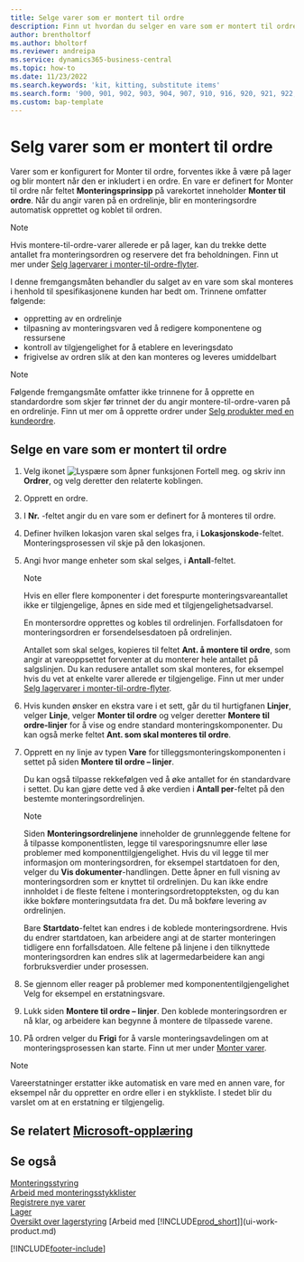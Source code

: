 ```yaml
---
title: Selge varer som er montert til ordre
description: Finn ut hvordan du selger en vare som er montert til ordre.
author: brentholtorf
ms.author: bholtorf
ms.reviewer: andreipa
ms.service: dynamics365-business-central
ms.topic: how-to
ms.date: 11/23/2022
ms.search.keywords: 'kit, kitting, substitute items'
ms.search.form: '900, 901, 902, 903, 904, 907, 910, 916, 920, 921, 922, 923, 940, 941, 942, 930, 931, 932, 914, 915, 905'
ms.custom: bap-template
---
```

# <a name="sell-items-assembled-to-order"></a><a name="sell-items-assembled-to-order"></a>Selg varer som er montert til ordre

Varer som er konfigurert for Monter til ordre, forventes ikke å være på lager og blir montert når den er inkludert i en ordre. En vare er definert for Monter til ordre når feltet **Monteringsprinsipp** på varekortet inneholder **Monter til ordre**. Når du angir varen på en ordrelinje, blir en monteringsordre automatisk opprettet og koblet til ordren.  

> [!NOTE]  
> Hvis montere-til-ordre-varer allerede er på lager, kan du trekke dette antallet fra monteringsordren og reservere det fra beholdningen. Finn ut mer under [Selg lagervarer i monter-til-ordre-flyter](assembly-how-to-sell-assemble-to-order-items-and-inventory-items-together.md).  

I denne fremgangsmåten behandler du salget av en vare som skal monteres i henhold til spesifikasjonene kunden har bedt om. Trinnene omfatter følgende: 

* oppretting av en ordrelinje
* tilpasning av monteringsvaren ved å redigere komponentene og ressursene
* kontroll av tilgjengelighet for å etablere en leveringsdato
* frigivelse av ordren slik at den kan monteres og leveres umiddelbart  

> [!NOTE]  
> Følgende fremgangsmåte omfatter ikke trinnene for å opprette en standardordre som skjer før trinnet der du angir montere-til-ordre-varen på en ordrelinje. Finn ut mer om å opprette ordrer under [Selg produkter med en kundeordre](sales-how-sell-products.md).  

## <a name="to-sell-an-item-that-is-assembled-to-order"></a><a name="to-sell-an-item-that-is-assembled-to-order"></a>Selge en vare som er montert til ordre

1. Velg ikonet ![Lyspære som åpner funksjonen Fortell meg.](media/ui-search/search_small.png "Fortell hva du vil gjøre") og skriv inn **Ordrer**, og velg deretter den relaterte koblingen.  
2. Opprett en ordre. 
3. I **Nr.** -feltet angir du en vare som er definert for å monteres til ordre.  
4. Definer hvilken lokasjon varen skal selges fra, i **Lokasjonskode**-feltet. Monteringsprosessen vil skje på den lokasjonen.  
5. Angi hvor mange enheter som skal selges, i **Antall**-feltet.  

    > [!NOTE]  
    >  Hvis en eller flere komponenter i det forespurte monteringsvareantallet ikke er tilgjengelige, åpnes en side med et tilgjengelighetsadvarsel. <!-- Check whether the field help would be useful. For more information, see Assembly Availability.  -->

    En montersordre opprettes og kobles til ordrelinjen. Forfallsdatoen for monteringsordren er forsendelsesdatoen på ordrelinjen.  

    Antallet som skal selges, kopieres til feltet **Ant. å montere til ordre**, som angir at vareoppsettet forventer at du monterer hele antallet på salgslinjen. Du kan redusere antallet som skal monteres, for eksempel hvis du vet at enkelte varer allerede er tilgjengelige. Finn ut mer under [Selg lagervarer i monter-til-ordre-flyter](assembly-how-to-sell-inventory-items-in-assemble-to-order-flows.md).  

6. Hvis kunden ønsker en ekstra vare i et sett, går du til hurtigfanen **Linjer**, velger **Linje**, velger **Monter til ordre** og velger deretter **Montere til ordre-linjer** for å vise og endre standard monteringskomponenter. Du kan også merke feltet **Ant. som skal monteres til ordre**.  
7. Opprett en ny linje av typen **Vare** for tilleggsmonteringskomponenten i settet på siden **Montere til ordre – linjer**.  

    Du kan også tilpasse rekkefølgen ved å øke antallet for én standardvare i settet. Du kan gjøre dette ved å øke verdien i **Antall per**-feltet på den bestemte monteringsordrelinjen.  

    > [!NOTE]  
    >  Siden **Monteringsordrelinjene** inneholder de grunnleggende feltene for å tilpasse komponentlisten, legge til varesporingsnumre eller løse problemer med komponenttilgjengelighet. Hvis du vil legge til mer informasjon om monteringsordren, for eksempel startdatoen for den, velger du **Vis dokumenter**-handlingen. Dette åpner en full visning av monteringsordren som er knyttet til ordrelinjen. Du kan ikke endre innholdet i de fleste feltene i monteringsordretoppteksten, og du kan ikke bokføre monteringsutdata fra det. Du må bokføre levering av ordrelinjen.  
    >
    >  Bare **Startdato**-feltet kan endres i de koblede monteringsordrene. Hvis du endrer startdatoen, kan arbeidere angi at de starter monteringen tidligere enn forfallsdatoen. Alle feltene på linjene i den tilknyttede monteringsordren kan endres slik at lagermedarbeidere kan angi forbruksverdier under prosessen.  

8. Se gjennom eller reager på problemer med komponententilgjengelighet Velg for eksempel en erstatningsvare.  
9. Lukk siden **Montere til ordre – linjer**. Den koblede monteringsordren er nå klar, og arbeidere kan begynne å montere de tilpassede varene.  
10. På ordren velger du **Frigi** for å varsle monteringsavdelingen om at monteringsprosessen kan starte. Finn ut mer under [Monter varer](assembly-how-to-assemble-items.md).  

> [!NOTE]  
> Vareerstatninger erstatter ikke automatisk en vare med en annen vare, for eksempel når du oppretter en ordre eller i en stykkliste. I stedet blir du varslet om at en erstatning er tilgjengelig.

## <a name="see-related-microsoft-training"></a><a name="see-related-microsoft-training"></a>Se relatert [Microsoft-opplæring](/training/modules/assemble-to-order-dynamics-365-business-central/)

## <a name="see-also"></a><a name="see-also"></a>Se også

[Monteringsstyring](assembly-assemble-items.md)  
[Arbeid med monteringsstykklister](assembly-how-work-assembly-boms.md)  
[Registrere nye varer](inventory-how-register-new-items.md)  
[Lager](inventory-manage-inventory.md)  
[Oversikt over lagerstyring](design-details-warehouse-management.md)
[Arbeid med [!INCLUDE[prod_short](includes/prod_short.md)]](ui-work-product.md)  

[!INCLUDE[footer-include](includes/footer-banner.md)]
